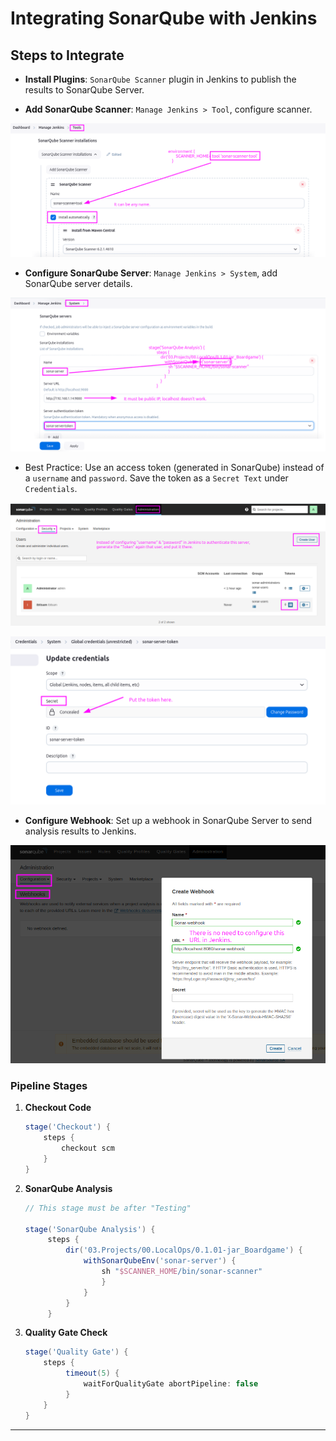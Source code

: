 # Integrating SonarQube with Jenkins

## Steps to Integrate

- **Install Plugins**: `SonarQube Scanner` plugin in Jenkins to publish the results to SonarQube Server.

- **Add SonarQube Scanner**: `Manage Jenkins > Tool`, configure scanner.

![](./images/Scanner.png)

- **Configure SonarQube Server**: `Manage Jenkins > System`, add SonarQube server details.

![](./images/Server.png)

  - Best Practice: Use an access token (generated in SonarQube) instead of a `username` and `password`. Save the token as a `Secret Text` under `Credentials`.

![](./images/Create%20User.png)

![](./images/Token.png)

- **Configure Webhook**: Set up a webhook in SonarQube Server to send analysis results to Jenkins.

![](./images/Webhook.png)

### Pipeline Stages

1. **Checkout Code**
   ```groovy
   stage('Checkout') {
       steps {
           checkout scm
       }
   }
   ```

2. **SonarQube Analysis**
   ```groovy
   // This stage must be after "Testing"
  
   stage('SonarQube Analysis') {
        steps {
            dir('03.Projects/00.LocalOps/0.1.01-jar_Boardgame') {
                withSonarQubeEnv('sonar-server') {
                    sh "$SCANNER_HOME/bin/sonar-scanner"
                    }
                }
            }
        }
   ```

3. **Quality Gate Check**
   ```groovy
   stage('Quality Gate') {
       steps {
            timeout(5) {
                waitForQualityGate abortPipeline: false
            }
       }
   }
   ```

---

